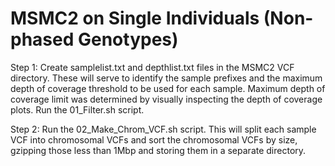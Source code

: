 # MSMC2 on Single Individuals (Non-phased Genotypes)

Step 1: Create samplelist.txt and depthlist.txt files in the MSMC2 VCF directory. These will serve to identify the 
sample prefixes and the maximum depth of coverage threshold to be used for each sample. Maximum depth of coverage 
limit was determined by visually inspecting the depth of coverage plots. Run the 01_Filter.sh script. 

Step 2: Run the 02_Make_Chrom_VCF.sh script. This will split each sample VCF into chromosomal VCFs and sort the 
chromosomal VCFs by size, gzipping those less than 1Mbp and storing them in a separate directory. 

